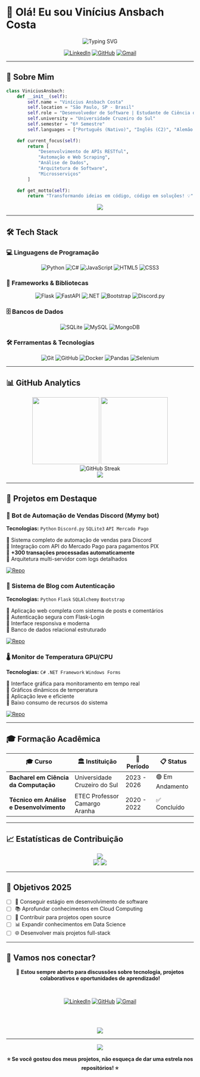 # 🚀 Olá! Eu sou **Vinícius Ansbach Costa** 

<div align="center">
  <img src="https://readme-typing-svg.herokuapp.com?font=Fira+Code&size=22&duration=3000&pause=1000&color=00D9FF&center=true&vCenter=true&width=600&lines=Desenvolvedor+de+Software;Estudante+de+Ci%C3%AAncia+da+Computa%C3%A7%C3%A3o;Apaixonado+por+Tecnologia+e+Inova%C3%A7%C3%A3o;Sempre+aprendendo+algo+novo!" alt="Typing SVG" />
</div>

<div align="center">
  
  [![LinkedIn](https://img.shields.io/badge/LinkedIn-0077B5?style=for-the-badge&logo=linkedin&logoColor=white)](https://linkedin.com/in/vinicius-ansbach)
  [![GitHub](https://img.shields.io/badge/GitHub-100000?style=for-the-badge&logo=github&logoColor=white)](https://github.com/Ansbach-0)
  [![Gmail](https://img.shields.io/badge/Gmail-D14836?style=for-the-badge&logo=gmail&logoColor=white)](mailto:ansbach.vinicius@gmail.com)
  
</div>

---

## 🎯 Sobre Mim

```python
class ViniciusAnsbach:
    def __init__(self):
        self.name = "Vinícius Ansbach Costa"
        self.location = "São Paulo, SP - Brasil"
        self.role = "Desenvolvedor de Software | Estudante de Ciência da Computação"
        self.university = "Universidade Cruzeiro do Sul"
        self.semester = "6º Semestre"
        self.languages = ["Português (Nativo)", "Inglês (C2)", "Alemão (Básico)", "Espanhol (Básico)"]
        
    def current_focus(self):
        return [
            "Desenvolvimento de APIs RESTful",
            "Automação e Web Scraping", 
            "Análise de Dados",
            "Arquitetura de Software",
            "Microsserviços"
        ]
    
    def get_motto(self):
        return "Transformando ideias em código, código em soluções! 💡"
```

<div align="center">
  <img src="https://github-profile-trophy.vercel.app/?username=Ansbach-0&theme=radical&no-frame=false&no-bg=false&margin-w=4" />
</div>

---

## 🛠️ Tech Stack

### 💻 Linguagens de Programação
<div align="center">
  
  ![Python](https://img.shields.io/badge/Python-14354C?style=for-the-badge&logo=python&logoColor=white)
  ![C#](https://img.shields.io/badge/C%23-239120?style=for-the-badge&logo=c-sharp&logoColor=white)
  ![JavaScript](https://img.shields.io/badge/JavaScript-F7DF1E?style=for-the-badge&logo=javascript&logoColor=black)
  ![HTML5](https://img.shields.io/badge/HTML5-E34F26?style=for-the-badge&logo=html5&logoColor=white)
  ![CSS3](https://img.shields.io/badge/CSS3-1572B6?style=for-the-badge&logo=css3&logoColor=white)
  
</div>

### 🔧 Frameworks & Bibliotecas
<div align="center">
  
  ![Flask](https://img.shields.io/badge/Flask-000000?style=for-the-badge&logo=flask&logoColor=white)
  ![FastAPI](https://img.shields.io/badge/FastAPI-005571?style=for-the-badge&logo=fastapi)
  ![.NET](https://img.shields.io/badge/.NET-5C2D91?style=for-the-badge&logo=.net&logoColor=white)
  ![Bootstrap](https://img.shields.io/badge/Bootstrap-563D7C?style=for-the-badge&logo=bootstrap&logoColor=white)
  ![Discord.py](https://img.shields.io/badge/Discord.py-5865F2?style=for-the-badge&logo=discord&logoColor=white)
  
</div>

### 🗄️ Bancos de Dados
<div align="center">
  
  ![SQLite](https://img.shields.io/badge/SQLite-07405E?style=for-the-badge&logo=sqlite&logoColor=white)
  ![MySQL](https://img.shields.io/badge/MySQL-00000F?style=for-the-badge&logo=mysql&logoColor=white)
  ![MongoDB](https://img.shields.io/badge/MongoDB-4EA94B?style=for-the-badge&logo=mongodb&logoColor=white)
  
</div>

### 🛠️ Ferramentas & Tecnologias
<div align="center">
  
  ![Git](https://img.shields.io/badge/Git-E34F26?style=for-the-badge&logo=git&logoColor=white)
  ![GitHub](https://img.shields.io/badge/GitHub-100000?style=for-the-badge&logo=github&logoColor=white)
  ![Docker](https://img.shields.io/badge/Docker-2496ED?style=for-the-badge&logo=docker&logoColor=white)
  ![Pandas](https://img.shields.io/badge/Pandas-150458?style=for-the-badge&logo=pandas&logoColor=white)
  ![Selenium](https://img.shields.io/badge/Selenium-43B02A?style=for-the-badge&logo=selenium&logoColor=white)
  
</div>

---

## 📊 GitHub Analytics

<div align="center">
  <img height="180em" src="https://github-readme-stats.vercel.app/api?username=Ansbach-0&show_icons=true&theme=radical&include_all_commits=true&count_private=true"/>
  <img height="180em" src="https://github-readme-stats.vercel.app/api/top-langs/?username=Ansbach-0&layout=compact&langs_count=8&theme=radical"/>
</div>

<div align="center">
  <img src="https://github-readme-streak-stats.herokuapp.com/?user=Ansbach-0&theme=radical" alt="GitHub Streak" />
</div>

<div align="center">
  <img src="https://github-readme-activity-graph.vercel.app/graph?username=Ansbach-0&theme=redical&bg_color=0d1117&color=00d9ff&line=00d9ff&point=ffffff&area=true&hide_border=true" />
</div>

---

## 🎯 Projetos em Destaque

### 🤖 Bot de Automação de Vendas Discord (Mymy bot)
**Tecnologias:** `Python` `Discord.py` `SQLite3` `API Mercado Pago`

🔹 Sistema completo de automação de vendas para Discord  
🔹 Integração com API do Mercado Pago para pagamentos PIX  
🔹 **+300 transações processadas automaticamente**  
🔹 Arquitetura multi-servidor com logs detalhados  

[![Repo](https://img.shields.io/badge/Ver_Repositório-000?style=for-the-badge&logo=github)]([https://github.com/Ansbach-0](https://github.com/Ansbach-0/Mymy-bot))

### 📝 Sistema de Blog com Autenticação
**Tecnologias:** `Python` `Flask` `SQLAlchemy` `Bootstrap`

🔹 Aplicação web completa com sistema de posts e comentários  
🔹 Autenticação segura com Flask-Login  
🔹 Interface responsiva e moderna  
🔹 Banco de dados relacional estruturado  

[![Repo](https://img.shields.io/badge/Ver_Repositório-000?style=for-the-badge&logo=github)](https://github.com/Ansbach-0)

### 🌡️ Monitor de Temperatura GPU/CPU
**Tecnologias:** `C#` `.NET Framework` `Windows Forms`

🔹 Interface gráfica para monitoramento em tempo real  
🔹 Gráficos dinâmicos de temperatura  
🔹 Aplicação leve e eficiente  
🔹 Baixo consumo de recursos do sistema  

[![Repo](https://img.shields.io/badge/Ver_Repositório-000?style=for-the-badge&logo=github)]([https://github.com/Ansbach-0](https://github.com/Ansbach-0/WindowsForms-TemperatureCheck-GUI))

---

## 🎓 Formação Acadêmica

<div align="center">

| 🎓 Curso | 🏛️ Instituição | 📅 Período | 📋 Status |
|----------|----------------|------------|-----------|
| **Bacharel em Ciência da Computação** | Universidade Cruzeiro do Sul | 2023 - 2026 | 🟢 Em Andamento |
| **Técnico em Análise e Desenvolvimento** | ETEC Professor Camargo Aranha | 2020 - 2022 | ✅ Concluído |

</div>

---

## 📈 Estatísticas de Contribuição

<div align="center">
  <img src="https://github-profile-summary-cards.vercel.app/api/cards/profile-details?username=Ansbach-0&theme=radical" />
</div>

<div align="center">
  <img src="https://github-profile-summary-cards.vercel.app/api/cards/repos-per-language?username=Ansbach-0&theme=radical" />
  <img src="https://github-profile-summary-cards.vercel.app/api/cards/most-commit-language?username=Ansbach-0&theme=radical" />
</div>

---

## 🎯 Objetivos 2025

- [ ] 🚀 Conseguir estágio em desenvolvimento de software
- [ ] 📚 Aprofundar conhecimentos em Cloud Computing
- [ ] 🔧 Contribuir para projetos open source
- [ ] 📊 Expandir conhecimentos em Data Science
- [ ] 🌐 Desenvolver mais projetos full-stack

---

## 🤝 Vamos nos conectar?

<div align="center">
  
  💬 **Estou sempre aberto para discussões sobre tecnologia, projetos colaborativos e oportunidades de aprendizado!**
  
  <br>
  
  [![LinkedIn](https://img.shields.io/badge/LinkedIn-0077B5?style=for-the-badge&logo=linkedin&logoColor=white)](https://linkedin.com/in/vinicius-ansbach)
  [![GitHub](https://img.shields.io/badge/GitHub-100000?style=for-the-badge&logo=github&logoColor=white)](https://github.com/Ansbach-0)
  [![Gmail](https://img.shields.io/badge/Gmail-D14836?style=for-the-badge&logo=gmail&logoColor=white)](mailto:ansbach.vinicius@gmail.com)
  
  <br><br>
  
  <img src="https://capsule-render.vercel.app/api?type=waving&color=gradient&height=100&section=footer&animation=fadeIn" />
  
</div>

---

<div align="center">
  <img src="https://komarev.com/ghpvc/?username=Ansbach-0&color=blueviolet&style=for-the-badge&label=VIEWS" />
  
  **⭐ Se você gostou dos meus projetos, não esqueça de dar uma estrela nos repositórios! ⭐**
</div>
